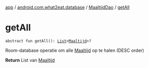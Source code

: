 [app](../../index.md) / [android.com.what2eat.database](../index.md) / [MaaltijdDao](index.md) / [getAll](./get-all.md)

# getAll

`abstract fun getAll(): `[`List`](https://kotlinlang.org/api/latest/jvm/stdlib/kotlin.collections/-list/index.html)`<`[`Maaltijd`](../../android.com.what2eat.model/-maaltijd/index.md)`>?`

Room-database operatie om alle [Maaltijd](../../android.com.what2eat.model/-maaltijd/index.md) op te halen (DESC order)

**Return**
List van [Maaltijd](../../android.com.what2eat.model/-maaltijd/index.md)

